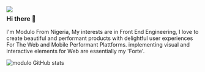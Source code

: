 <img align="left" src="https://user-images.githubusercontent.com/37522337/191387007-28a2460c-1e69-46ea-a5ca-278fd0a7c4d3.svg">




 ### Hi there 👋
I'm Modulo From Nigeria, My interests are in Front End Engineering, I love to create beautiful and performant products with delightful user experiences For The Web and Mobile Performant Plattforms. implementing visual and interactive elements for Web are essentially my 'Forte'.

![modulo GitHub stats](https://github-readme-stats.vercel.app/api?username=moduloscript&theme=synthwave_icons=true)


